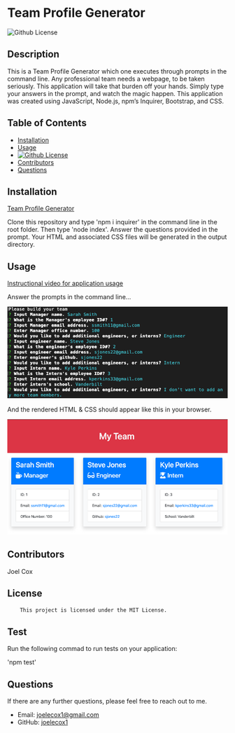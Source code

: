 # Team Profile Generator
  ![Github License](https://img.shields.io/badge/license-MIT-green)
  
  ## Description
  
  This is a Team Profile Generator which one executes through prompts in the command line. Any professional team needs a webpage, to be taken seriously. This application will take that burden off your hands. Simply type your answers in the prompt, and watch the magic happen. This application was created using JavaScript, Node.js, npm’s Inquirer, Bootstrap, and CSS.

  ## Table of Contents

  * [Installation](#installation)
  * [Usage](#usage)
  * [![Github License](https://img.shields.io/badge/license-MIT-green)](#license)
  * [Contributors](#contributors)
  * [Questions](#questions)
  
  ## Installation

  [Team Profile Generator](https://joelecox1.github.io/team-profile-generator/.)

  Clone this repository and type 'npm i inquirer' in the command line in the root folder. Then type 'node index'. Answer the questions provided in the prompt. Your HTML and associated CSS files will be generated in the output directory.

  ## Usage

  [Instructional video for application usage](https://youtu.be/oMteXIs0RQM)
  
  Answer the prompts in the command line...

  ![Screenshot of application](./images/team-profile-gen-screenshot.png)
  
  And the rendered HTML & CSS should appear like this in your browser.
  
  ![Screenshot of final product](./images/finished-html-screenshot.png)

  ## Contributors

  Joel Cox

  ## License
      
        This project is licensed under the MIT License.
      

  ## Test

  Run the following commad to run tests on your application:

  'npm test'

  ## Questions

  If there are any further questions, please feel free to reach out to me. 

  - Email: joelecox1@gmail.com
  - GitHub: [joelecox1](https://github.com/joelecox1)
